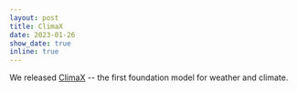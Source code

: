 ```yaml
---
layout: post
title: ClimaX
date: 2023-01-26
show_date: true
inline: true
---
```


We released [ClimaX](https://arxiv.org/abs/2301.10343) -- the first foundation model for weather and climate.